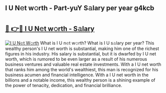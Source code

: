## I U N𝚎t w𝚘rth - Part-yuY S𝚊lary per year g4kcb

# <h2><a href="http://gc31xb.nevu.top/?p=I+U">🔗 👉🔴 I U N𝚎t w𝚘rth - S𝚊lary</a></h2>

[![I U N𝚎t W𝚘rth](https://i.imgur.com/Oavwk0R.jpeg)](http://gc31xb.nevu.top/?p=I+U)
What is I U n𝚎t w𝚘rth? What is I U s𝚊lary per year?
This wealthy person's I U net worth is substantial, making him one of the richest figures in his industry. His salary is substantial, but it is dwarfed by I U net worth, which is rumored to be even larger as a result of his numerous business ventures and valuable real estate investments. With a I U net worth that ranks him among the world's wealthiest, this man is recognized for his business acumen and financial intelligence. With a I U net worth in the billions and a notable income, this wealthy person is a shining example of the power of tenacity, dedication, and financial brilliance.
